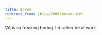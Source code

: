 ```yaml
---
title: Bored
redirect_from: /blog/2006/bored.html
---
```


VA is so freaking boring. I'd rather be at work.
